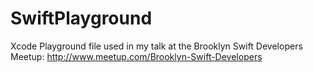 SwiftPlayground
===============

Xcode Playground file used in my talk at the Brooklyn Swift Developers Meetup: http://www.meetup.com/Brooklyn-Swift-Developers
